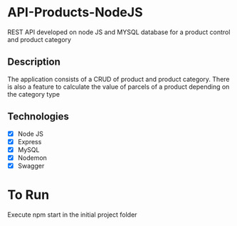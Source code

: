# API-Products-NodeJS
REST API developed on node JS and MYSQL database for a product control and product category

## Description

The application consists of a CRUD of product and product category. There is also a feature to calculate the value of parcels of a product depending on the category type

## Technologies
- [x] Node JS
- [x] Express
- [x] MySQL
- [x] Nodemon
- [x] Swagger 

# To Run

Execute npm start in the initial project folder


